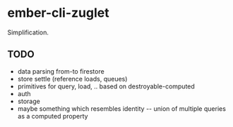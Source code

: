 # ember-cli-zuglet

Simplification.

## TODO

* data parsing from-to firestore
* store settle (reference loads, queues)
* primitives for query, load, .. based on destroyable-computed
* auth
* storage
* maybe something which resembles identity -- union of multiple queries as a computed property
